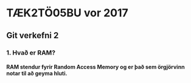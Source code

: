 # TÆK2TÖ05BU vor 2017
## Git verkefni 2

### 1. Hvað er RAM?
#### RAM stendur fyrir Random Access Memory og er það sem örgjörvinn notar til að geyma hluti.

